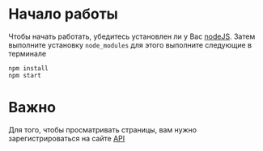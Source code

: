 # Начало работы

Чтобы начать работать, убедитесь установлен ли у Вас [nodeJS](https://nodejs.org/). Затем выполните установку ```node_modules``` для этого выполните следующие в терминале
```
npm install
npm start
```

# Важно

Для того, чтобы просматривать страницы, вам нужно зарегистрироваться на сайте [API](https://social-network.samuraijs.com/)
